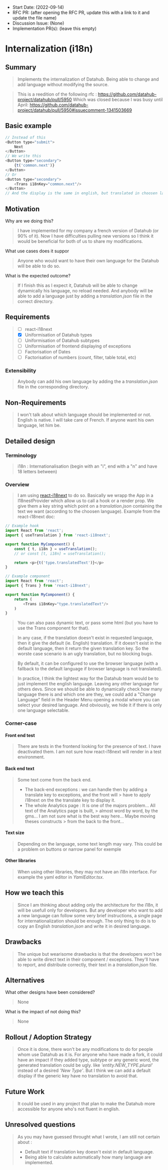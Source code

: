 - Start Date: (2022-09-14)
- RFC PR: (after opening the RFC PR, update this with a link to it and update the file name)
- Discussion Issue: (None)
- Implementation PR(s): (leave this empty)

# Internalization (i18n)

## Summary
> Implements the internalization of Datahub.
> Being able to change and add language without modifying the source.

> This is a reedition of the following rfc : https://github.com/datahub-project/datahub/pull/5950
> Which was closed because I was busy until April: https://github.com/datahub-project/datahub/pull/5950#issuecomment-1341503669

## Basic example
```javascript
// Instead of this
<Button type="submit">
    Next
</Button>
// We write this
<Button type="secondary">
    {t('common.next')}
</Button>
// Or
<Button type="secondary">
    <Trans i18nKey="common.next"/>
</Button>
// And the display is the same in english, but translated in choosen language.
```

## Motivation
Why are we doing this?
> I have implemented for my company a french version of Datahub (or 90% of it). 
> Now I have difficulties pulling new versions so I think it would be beneficial for both of 
> us to share my modifications.
>
What use cases does it suppor
> Anyone who would want to have their own language for the Datahub will be able to do so.
>
What is the expected outcome?
> If I finish this as I expect it, Datahub will be able to change dynamically his language, no reload needed.
> And anybody will be able to add a language just by adding a *translation.json* file in the correct directory.
>

## Requirements
> - [ ] react-i18next
> - [x] Uniformisation of Datahub types
> - [ ] Uniformisation of Datahub subtypes
> - [ ] Uniformisation of frontend displaying of exceptions
> - [ ] Factorisation of Dates
> - [ ] Factorisation of numbers (count, filter, table total, etc)

### Extensibility
> Anybody can add his own language by adding the a *translation.json* file in the corresponding directory.

## Non-Requirements
> I won't talk about which language should be implemented or not. English is native. 
> I will take care of French. If anyone want his own language, let him be. 

## Detailed design

### Terminology
> i18n : Internationalisation (begin with an "i", end with a "n" and have 18 letters between)
>

### Overview
> I am using [react-i18next](https://react.i18next.com/) to do so. Basically we wrapp the App in a I18nestProvider
> which allow us to call a hook or a render prop. We give them a key string which point on a *translation.json*
> containing the text we want (according to the choosen language). Example from the react-i18next doc:
```javascript
// Example hook
import React from 'react';
import { useTranslation } from 'react-i18next';

export function MyComponent() {
    const { t, i18n } = useTranslation();
    // or const [t, i18n] = useTranslation();

    return <p>{t('type.translatedText')}</p>
}
```
```javascript
// Example component
import React from 'react';
import { Trans } from 'react-i18next';

export function MyComponent() {
    return (
        <Trans i18nKey="type.translatedText"/>
    )
}
```
> You can also pass dynamic text, or pass some html (but you have to use the Trans component for that).
> 

> In any case, if the translation doesn't exist in requested language, then it give the default (ie. English) translation.
> If it doesn't exist in the default language, then it return the given translation key.
> So the worste case scenario is an ugly translation, but no blocking bugs.
>

> By default, it can be configured to use the browser language
> (with a fallback to the default language if browser language is not translated).
>

> In practice, I think the lightest way for the Datahub team would be to just implement the english language. 
> Leaving any other language for others devs. Since we should be able to dynamically check how many language there is and which one are they,
> we could add a "Change Language" field in the Header Menu opening a modal where you can select your desired language.
> And obviously, we hide it if there is only one language selectable.


### Corner-case

#### Front end test
> There are tests in the frontend looking for the presence of text. I have deactivated them.
> I am not sure how react-i18next will render in a test environment.
> 

#### Back end text
> Some text come from the back end.
> - The back-end exceptions : we can handle then by adding a translate key to exceptions, and the front will
    > have to apply i18next on the the translate key to display it.
> - The whole Analytics page : It is one of the majors problem... All text of the Analytics page is built,
    > almost word by word, by the gms... I am not sure what is the best way here... Maybe moving theses constructs
    > from the back to the front...

#### Text size
> Depending on the language, some text length may vary. This could be a problem on buttons or narrow panel for exemple
> 

#### Other libraries
> When using other libraries, they may not have an i18n interface. For example the yaml editor in *YamlEditor.tsx*.
> 

## How we teach this
> Since I am thinking about adding only the architecture for the i18n, it will be usefull only for developers.
> But any developer who want to add a new language can follow some very brief instructions, a single page for internationalization 
> should be enough. The only thing to do is to copy an English *translation.json* and write it in desired language.
>

## Drawbacks
> The unique but wearisome drawbacks is that the developers won't be able to write direct text in their 
> component / exceptions. They'll have to report, and distribute correctly, their text in a *translation.json* file.
> 

## Alternatives
What other designs have been considered?
> None
>

What is the impact of not doing this?
> None
>

## Rollout / Adoption Strategy
> Once it is done, there won't be any modifications to do for people whom use Datahub as it is.
> For anyone who have made a fork, it could have an impact if they added type, subtype or any generic word,
> the generated translation could be ugly. like *'entity.NEW_TYPE.plural'* instead of a desired *'New Type'*.
> But I think we can add a default display if the generic key have no translation to avoid that.
> 

## Future Work
> It could be used in any project that plan to make the Datahub more accessible for anyone who's not fluent in english.

## Unresolved questions
> As you may have guessed throught what I wrote, I am still not certain about :
> - Default text if translation key doesn't exist in default language.
> - Being able to calculate automatically how many language are implemented.
